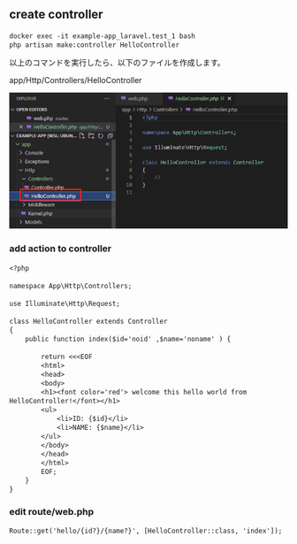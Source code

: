 ## create controller

```
docker exec -it example-app_laravel.test_1 bash
php artisan make:controller HelloController
```

以上のコマンドを実行したら、以下のファイルを作成します。

app/Http/Controllers/HelloController

![](img\2021-05-13-16-34-52.png)

### add action to controller

```
<?php

namespace App\Http\Controllers;

use Illuminate\Http\Request;

class HelloController extends Controller
{
    public function index($id='noid' ,$name='noname' ) {

        return <<<EOF
        <html>
        <head>
        <body>
        <h1><font color='red'> welcome this hello world from HelloController!</font></h1>
        <ul>
            <li>ID: {$id}</li>
            <li>NAME: {$name}</li>
        </ul>
        </body>
        </head>
        </html>
        EOF;
    }
}    
```

### edit route/web.php

```
Route::get('hello/{id?}/{name?}', [HelloController::class, 'index']);
```